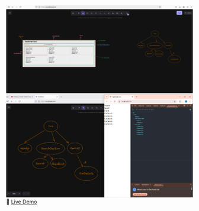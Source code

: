 ![screenshot-1](https://raw.githubusercontent.com/kkghosh01/First-React-app/refs/heads/main/public/screenshot/Screenshot%202025-03-08%20140205.png
)
![screenshot-2](https://raw.githubusercontent.com/kkghosh01/First-React-app/refs/heads/main/public/screenshot/Screenshot%202025-03-08%20140813.png)
🔗 [Live Demo](https://jolly-bonbon-538a39.netlify.app)
